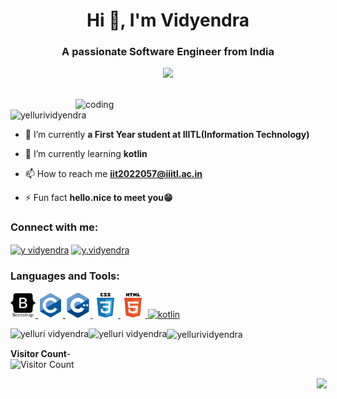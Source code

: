 <h1 align="center">Hi 👋, I'm Vidyendra</h1>
<h3 align="center">A passionate Software Engineer from India</h3>


<p align="center">
<img src="https://readme-typing-svg.herokuapp.com/?lines=<+Hello+World+/+>;;&font=Fira%20Code&center=true&width=440&height=45&color=f75c7e&vCenter=true&size=22">
</p>
<br>

<img align="right" alt="coding" width="400" src="https://camo.githubusercontent.com/0e697e1adebf339fffefa3be33c267dc2933cfe41398f8a3adec535473eade4f/68747470733a2f2f6d69726f2e6d656469756d2e636f6d2f6d61782f3835302f302a37513379765349765f7430696f4a2d5a2e676966">

<p align="left"> <img src="https://komarev.com/ghpvc/?username=yellurividyendra&label=Profile%20views&color=0e75b6&style=flat" alt="yellurividyendra" /> </p>

- 🔭 I’m currently **a First Year student at IIITL(Information Technology)**

- 🌱 I’m currently learning **kotlin**

- 📫 How to reach me **iit2022057@iiitl.ac.in**

- ⚡ Fun fact **hello.nice to meet you😁**

<h3 align="left">Connect with me:</h3>
<p align="left">
<a href="https://www.linkedin.com/in/y-vidyendra-3ba785259" target="blank"><img align="center" src="https://raw.githubusercontent.com/rahuldkjain/github-profile-readme-generator/master/src/images/icons/Social/linked-in-alt.svg" alt="y vidyendra" height="30" width="40" /></a>
<a href="https://instagram.com/y.vidyendra" target="blank"><img align="center" src="https://raw.githubusercontent.com/rahuldkjain/github-profile-readme-generator/master/src/images/icons/Social/instagram.svg" alt="y.vidyendra" height="30" width="40" /></a>
</p>

<h3 align="left">Languages and Tools:</h3>
<p align="left"> <a href="https://getbootstrap.com" target="_blank" rel="noreferrer"> <img src="https://raw.githubusercontent.com/devicons/devicon/master/icons/bootstrap/bootstrap-plain-wordmark.svg" alt="bootstrap" width="40" height="40"/> </a> <a href="https://www.cprogramming.com/" target="_blank" rel="noreferrer"> <img src="https://raw.githubusercontent.com/devicons/devicon/master/icons/c/c-original.svg" alt="c" width="40" height="40"/> </a> <a href="https://www.w3schools.com/cpp/" target="_blank" rel="noreferrer"> <img src="https://raw.githubusercontent.com/devicons/devicon/master/icons/cplusplus/cplusplus-original.svg" alt="cplusplus" width="40" height="40"/> </a> <a href="https://www.w3schools.com/css/" target="_blank" rel="noreferrer"> <img src="https://raw.githubusercontent.com/devicons/devicon/master/icons/css3/css3-original-wordmark.svg" alt="css3" width="40" height="40"/> </a> <a href="https://www.w3.org/html/" target="_blank" rel="noreferrer"> <img src="https://raw.githubusercontent.com/devicons/devicon/master/icons/html5/html5-original-wordmark.svg" alt="html5" width="40" height="40"/> </a> <a href="https://kotlinlang.org" target="_blank" rel="noreferrer"> <img src="https://www.vectorlogo.zone/logos/kotlinlang/kotlinlang-icon.svg" alt="kotlin" width="40" height="40"/> </a> </p>

<p><img align="left" src="https://github-readme-stats.vercel.app/api/top-langs?username=yellurividyendra&show_icons=true&locale=en&layout=compact&theme=tokyonight" alt="yelluri vidyendra" /></p>

<p><img align="left" src="https://github-readme-stats.vercel.app/api?username=yellurividyendra&show_icons=true&theme=tokyonight" alt="yelluri vidyendra" /></p>

<p><img align="center" src="https://github-readme-streak-stats.herokuapp.com/?user=yellurividyendra&show_icons=true&theme=tokyonight" alt="yellurividyendra" /></p>

**Visitor Count**-  
![Visitor Count](https://profile-counter.glitch.me/yellurividyendra/count.svg)
</p>
<img src="https://raw.githubusercontent.com/BrunnerLivio/brunnerlivio/master/images/marquee.svg" style="transform: translateX(35em)">
